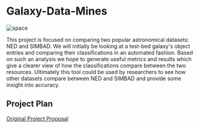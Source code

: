 # Galaxy-Data-Mines

<img src="https://i.pinimg.com/originals/bd/3c/04/bd3c040bcd2e5db473337a3d2b39b426.jpg" alt="space"/>

This project is focused on comparing two popular astronomical datasets: NED and SIMBAD. We will initially be looking at a test-bed galaxy's object entries and comparing their classifications in an automated fashion. Based on such an analysis we hope to generate useful metrics and results which give a clearer view of how the classifications compare between the two resources. Ultimately this tool could be used by researchers to see how other datasets compare between NED and SIMBAD and provide some insight into accuracy.


## Project Plan 

[Original Project Proposal](./mshubat_cs4490_thesis_proposal.pdf)
